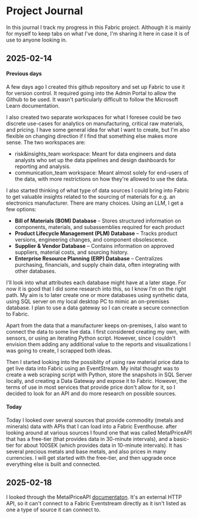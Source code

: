 # Project Journal

In this journal I track my progress in this Fabric project. Although it is mainly for myself to keep tabs on what I've done, I'm sharing it here in case it is of use to anyone looking in.

## 2025-02-14

#### Previous days

A few days ago I created this github repository and set up Fabric to use it for version control. It required going into the Admin Portal to allow the Github to be used. It wasn't particularly difficult to follow the Microsoft Learn documentation.

I also created two separate workspaces for what I foresee could be two discrete use-cases for analytics on manufacturing, critical raw materials, and pricing. I have some general idea for what I want to create, but I'm also flexible on changing direction if I find that something else makes more sense. The two workspaces are:

- risk&insights_team workspace: Meant for data engineers and data analysts who set up the data pipelines and design dashboards for reporting and analysis.
- communication_team workspace: Meant almost solely for end-users of the data, with more restrictions on how they're allowed to use the data.

I also started thinking of what type of data sources I could bring into Fabric to get valuable insights related to the sourcing of materials for e.g. an electronics manufacturer. There are many choices. Using an LLM, I get a few options:

- **Bill of Materials (BOM) Database** – Stores structured information on components, materials, and subassemblies required for each product
- **Product Lifecycle Management (PLM) Database** – Tracks product versions, engineering changes, and component obsolescence.
- **Supplier & Vendor Database** – Contains information on approved suppliers, material costs, and sourcing history.
- **Enterprise Resource Planning (ERP) Database** – Centralizes purchasing, financials, and supply chain data, often integrating with other databases.

I'll look into what attributes each database might have at a later stage. For now it is good that I did some research into this, so I know I'm on the right path. My aim is to later create one or more databases using synthetic data, using SQL server on my local desktop PC to mimic an on-premises database. I plan to use a data gateway so I can create a secure connection to Fabric.

Apart from the data that a manufacturer keeps on-premises, I also want to connect the data to some live data. I first considered creating my own, with sensors, or using an iterating Python script. However, since I couldn't envision them adding any additional value to the reports and visualizations I was going to create, I scrapped both ideas. 

Then I started looking into the possiblity of using raw material price data to get live data into Fabric using an EventStream. My inital thought was to create a web scraping script with Python, store the snapshots in SQL Server locally, and creating a Data Gateway and expose it to Fabric. However, the terms of use in most services that provide price don't allow for it, so I decided to look for an API and do more research on possible sources.

#### Today

Today I looked over several sources that provide commodity (metals and minerals) data with APIs that I can load into a Fabric Eventhouse. after looking around at various sources I found one that was called MetalPriceAPI that has a free-tier (that provides data in 30-minute intervals), and a basic-tier for about 100SEK (which provides data in 10-minute intervals). It has several precious metals and base metals, and also prices in many currencies. I will get started with the free-tier, and then upgrade once everything else is built and connected.

## 2025-02-18

I looked through the MetalPriceAPI [documentaton](https://metalpriceapi.com/documentation). It's an external HTTP API, so it can't connect to a Fabric Eventstream directly as it isn't listed as one a type of source it can connect to. 